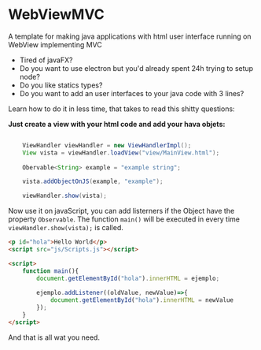 # WebViewMVC
A template for making java applications with html user interface running on WebView implementing MVC 

- Tired of javaFX?
- Do you want to use electron but you'd already spent 24h trying to setup node?
- Do you like statics types?
- Do you want to add an user interfaces to your java code with 3 lines?

Learn how to do it in less time, that takes to read this shitty questions:

**Just create a view with your html code and add your hava objets:**
```java

    ViewHandler viewHandler = new ViewHandlerImpl();
    View vista = viewHandler.loadView("view/MainView.html");
    
    Obervable<String> example = "example string";

    vista.addObjectOnJS(example, "example");

    viewHandler.show(vista);

```

Now use it on javaScript, you can add listerners if the Object have the property ```Observable```.
The function ```main()``` will be executed in every time ```viewHandler.show(vista);```
 is called. 

```html
<p id="hola">Hello World</p>
<script src="js/Scripts.js"></script>

<script>
    function main(){
        document.getElementById("hola").innerHTML = ejemplo;
        
        ejemplo.addListener((oldValue, newValue)=>{
            document.getElementById("hola").innerHTML = newValue
        });
    }
</script>

```

And that is all wat you need.